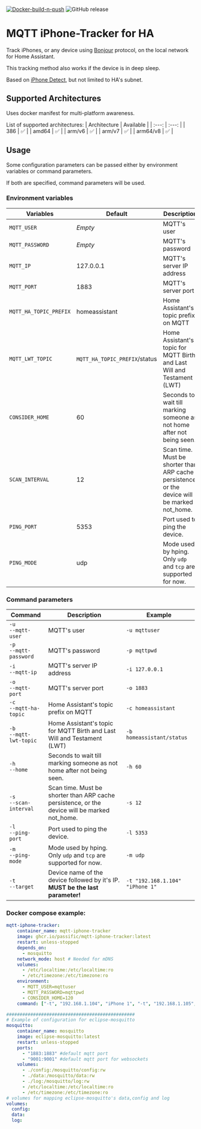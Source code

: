 [![Docker-build-n-push](https://github.com/Passific/MQTT-iPhone-Tracker/actions/workflows/docker-publish.yml/badge.svg)](https://github.com/Passific/MQTT-iPhone-Tracker/actions/workflows/docker-publish.yml)
![GitHub release](https://img.shields.io/github/release/Passific/MQTT-iPhone-Tracker.svg)

# MQTT iPhone-Tracker for HA
Track iPhones, or any device using [Bonjour](https://en.wikipedia.org/wiki/Bonjour_(software)) protocol, on the local network for Home Assistant.

This tracking method also works if the device is in deep sleep.

Based on [iPhone Detect](https://github.com/mudape/iphonedetect), but not limited to HA's subnet.

## Supported Architectures
Uses docker manifest for multi-platform awareness.

List of supported architectures:
| Architecture | Available |
| :---: | :---: |
| 386 | :white_check_mark: |
| amd64 | :white_check_mark: |
| arm/v6 | :white_check_mark: |
| arm/v7 | :white_check_mark: |
| arm64/v8 | :white_check_mark: |

## Usage

Some configuration parameters can be passed either by environment variables or command parameters.

If both are specified, command parameters will be used.

### Environment variables
| Variables | Default | Description |
| --- | --- | --- |
| `MQTT_USER` | _Empty_ | MQTT's user |
| `MQTT_PASSWORD` | _Empty_ | MQTT's password |
| `MQTT_IP` | 127.0.0.1 | MQTT's server IP address |
| `MQTT_PORT` | 1883 | MQTT's server port |
| `MQTT_HA_TOPIC_PREFIX` | homeassistant | Home Assistant's topic prefix on MQTT |
| `MQTT_LWT_TOPIC` | `MQTT_HA_TOPIC_PREFIX`/status | Home Assistant's topic for MQTT Birth and Last Will and Testament (LWT) |
| `CONSIDER_HOME` | 60 | Seconds to wait till marking someone as not home after not being seen. |
| `SCAN_INTERVAL` | 12 | Scan time. Must be shorter than ARP cache persistence, or the device will be marked not_home. |
| `PING_PORT` | 5353 | Port used to ping the device. |
| `PING_MODE` | udp | Mode used by hping. Only `udp` and `tcp` are supported for now. |

### Command parameters
| Command | Description | Example |
| --- | --- | --- |
| `-u`<br>`--mqtt-user` | MQTT's user | `-u mqttuser` |
| `-p`<br>`--mqtt-password` | MQTT's password | `-p mqttpwd` |
| `-i`<br>`--mqtt-ip` | MQTT's server IP address | `-i 127.0.0.1` |
| `-o`<br>`--mqtt-port` | MQTT's server port | `-o 1883` |
| `-c`<br>`--mqtt-ha-topic` | Home Assistant's topic prefix on MQTT | `-c homeassistant` |
| `-b`<br>`--mqtt-lwt-topic` | Home Assistant's topic for MQTT Birth and Last Will and Testament (LWT) | `-b homeassistant/status` |
| `-h`<br>`--home` | Seconds to wait till marking someone as not home after not being seen. | `-h 60` |
| `-s`<br>`--scan-interval` | Scan time. Must be shorter than ARP cache persistence, or the device will be marked not_home. | `-s 12` |
| `-l`<br>`--ping-port` | Port used to ping the device. | `-l 5353` |
| `-m`<br>`--ping-mode` | Mode used by hping. Only `udp` and `tcp` are supported for now. | `-m udp` |
| `-t`<br>`--target` | Device name of the device followed by it's IP. __MUST be the last parameter!__ | `-t "192.168.1.104" "iPhone 1"` |

### Docker compose example:
```yaml
mqtt-iphone-tracker:
    container_name: mqtt-iphone-tracker
    image: ghcr.io/passific/mqtt-iphone-tracker:latest
    restart: unless-stopped
    depends_on:
      - mosquitto
    network_mode: host # Needed for mDNS
    volumes:
      - /etc/localtime:/etc/localtime:ro
      - /etc/timezone:/etc/timezone:ro
    environment:
      - MQTT_USER=mqttuser
      - MQTT_PASSWORD=mqttpwd
      - CONSIDER_HOME=120
    command: ["-t", "192.168.1.104", "iPhone 1", "-t", "192.168.1.105", "iPhone 2"]

################################################
# Example of configuration for eclipse-mosquitto
mosquitto:
    container_name: mosquitto
    image: eclipse-mosquitto:latest
    restart: unless-stopped
    ports:
      - "1883:1883" #default mqtt port
      - "9001:9001" #default mqtt port for websockets
    volumes:
      - ./config:/mosquitto/config:rw
      - ./data:/mosquitto/data:rw
      - ./log:/mosquitto/log:rw
      - /etc/localtime:/etc/localtime:ro
      - /etc/timezone:/etc/timezone:ro
# volumes for mapping eclipse-mosquitto's data,config and log
volumes:
  config:
  data:
  log:
```
